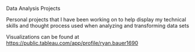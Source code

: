 Data Analysis Projects

Personal projects that I have been working on to help display my technical skills and thought process used when analyzing and transforming data sets

Visualizations can be found at https://public.tableau.com/app/profile/ryan.bauer1690
